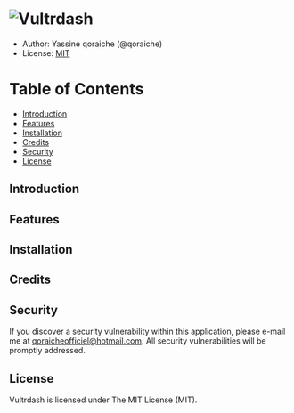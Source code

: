# ![Vultrdash](https://raw.githubusercontent.com/Qoraiche/Vultrdash/master/readme-header-image.png)

* Author: Yassine qoraiche (@qoraiche)
* License: [MIT](https://vultrdash.mit-license.org/)

# Table of Contents

* [Introduction](#intro)
* [Features](#features)
* [Installation](#installation)
* [Credits](#credits)
* [Security](#security)
* [License](#license)

<a id="intro"></a>
## Introduction

<a id="features"></a>
## Features

<a id="installation"></a>
## Installation

<a id="credits"></a>
## Credits

<a id="security"></a>
## Security

If you discover a security vulnerability within this application, please e-mail me at qoraicheofficiel@hotmail.com. All security vulnerabilities will be promptly addressed.

<a id="license"></a>
## License

Vultrdash is licensed under The MIT License (MIT).
